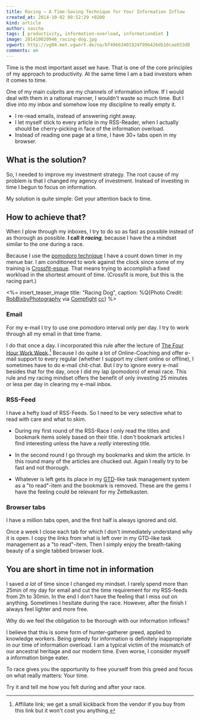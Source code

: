 ```yaml
---
title: Racing – A Time-Saving Technique for Your Information Inflow
created_at: 2014-10-02 09:52:29 +0200
kind: article
author: sascha
tags: [ productivity, information-overload, informationdiet ]
image: 201410020946_racing-dog.jpg
vgwort: http://vg04.met.vgwort.de/na/bf49663401924f99b426db10cae653d8
comments: on
---
```



Time is the most important asset we have. That is one of the core principles of my approach to productivity. At the same time I am a bad investors when it comes to time. 

One of my main culprits are my channels of information inflow. If I would deal with them in a rational manner, I wouldn't waste so much time. But I dive into my inbox and somehow lose my discipline to really empty it.

- I re-read emails, instead of answering right away.
- I let myself stick to every article in my RSS-Reader, when I actually should be cherry-picking in face of the information overload. 
- Instead of reading one page at a time, I have 30+ tabs open in my browser.

## What is the solution?

So, I needed to improve my investment strategy. The root cause of my problem is that I changed my agency of investment. Instead of investing in time I begun to focus on information.

My solution is quite simple: Get your attention back to time. 

## How to achieve that?

When I plow through my inboxes, I try to do so as fast as possible instead of as thorough as possible. **I call it _racing_**, because I have the a mindset similar to the one during a race. 

Because I use the [pomodoro technique][pm] I have a count down timer in my menue bar. I am conditioned to work against the clock since some of my training is [Crossfit-esque][cf]. That means trying to accomplish a fixed workload in the shortest amount of time. (Crossfit is more, but this is the racing part.)

<%= insert_teaser_image title: "Racing Dog", caption: %Q{Photo Credit: <a href="https://www.flickr.com/photos/14580956@N08/3300814996/">RobBixbyPhotography</a> via <a href="http://compfight.com">Compfight</a> <a href="https://creativecommons.org/licenses/by/2.0/">cc</a>} %>

[pm]: http://pomodorotechnique.com/
[cf]: http://www.crossfit.com

### Email

For my e-mail I try to use one pomodoro interval only per day. I try to work through all my email in that time frame.

I do that once a day. I incorporated this rule after the lecture of [The Four Hour Work Week][fourourwork].[^aff] Because I do quite a lot of Online-Coaching and offer e-mail support to every regular (whether I support my client online or offline), I sometimes have to do e-mail chit-chat. But I *try* to ignore every e-mail besides that for the day, once I did my lap (pomodoro) of email race.  This rule and my racing mindset offers the benefit of only investing 25 minutes or less per day in clearing my e-mail inbox.

[fourourwork]: http://www.amazon.com/gp/product/0307465357/ref=as_li_tl?ie=UTF8&camp=1789&creative=390957&creativeASIN=0307465357&linkCode=as2&tag=safast03b6-20&linkId=U4GVCVVE6HIMCWDG

[^aff]: Affiliate link; we get a small kickback from the vendor if you buy from this link but it won't cost you anything.


### RSS-Feed

I have a hefty load of RSS-Feeds. So I need to be very selective what to read with care and what to skim.

- During my first round of the RSS-Race I only read the titles and bookmark items solely based on their title. I don't bookmark articles I find interesting unless the have a *really* interesting title.
- In the second round I go through my bookmarks and skim the article. In this round many of the articles are chucked out. Again I really try to be fast and not thorough.
- Whatever is left gets its place in my [GTD][gtg]-like task management system as a "to read"-item and the bookmark is removed. These are the gems I have the feeling could be relevant for my Zettelkasten.

  [gtg]: http://gettingthingsdone.com

### Browser tabs

I have a million tabs open, and the first half is always ignored and old. 

Once a week I close each tab for which I don't immediately understand why it is open. I copy the links from what is left over in my GTD-like task management as a "to read"-item. Then I simply enjoy the breath-taking beauty of a single tabbed browser look. 

## You are short in time not in information

I saved *a lot* of time since I changed my mindset. I rarely spend more than 25min of my day for email and cut the time requirement for my RSS-feeds from 2h to 30min. In the end I don't have the feeling that I miss out on anything. Sometimes I hesitate during the race. However, after the finish I always feel lighter and more free.

Why do we feel the obligation to be thorough with our information inflows? 

I believe that this is some form of hunter-gatherer greed, applied to knowledge workers. Being greedy for information is definitely inappropriate in our time of information overload. I am a typical victim of the mismatch of our ancestral heritage and our modern time. Even worse, I consider myself a information binge eater.
<!--ct: TODO an CT verlink "binge eating" post wenn fertig-->

To race gives you the opportunity to free yourself from this greed and focus on what really matters: Your time. 

Try it and tell me how you felt during and after your race.